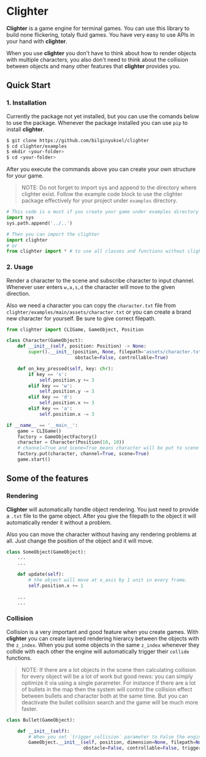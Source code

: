 # Clighter

__Clighter__ is a game engine for terminal games. You can use this library to build none flickering, totaly fluid games. You have very easy to use APIs in your hand with __clighter__.

When you use __clighter__ you don't have to think about how to render objects with multiple characters, you also don't need to think about the collision between objects and many other features that __clighter__ provides you. 

## Quick Start

### 1. Installation

Currently the package not yet installed, but you can use the comands below to use the package. Whenever the package installed you can use `pip` to install __clighter__.

```bash
$ git clone https://github.com/bilginyuksel/clighter
$ cd clighter/examples
$ mkdir <your-folder>
$ cd <your-folder>
```

After you execute the commands above you can create your own structure for your game. 

> NOTE: Do not forget to import sys and append to the directory where clighter exist. Follow the example code block to use the clighter package effectively for your project under `examples` directory.

```python
# This code is a must if you create your game under examples directory and if you want to use the local clighter package from that directory.
import sys
sys.path.append('../..')

# Then you can import the clighter
import clighter
# or 
from clighter import * # to use all classes and functions without clighter prefix
```

### 2. Usage

Render a character to the scene and subscribe character to input channel. Whenever user enters `w,a,s,d` the character will move to the given direction.

Also we need a character you can copy the `character.txt` file from `clighter/examples/main/assets/character.txt` or you can create a brand new character for yourself. Be sure to give correct filepath.

```python
from clighter import CLIGame, GameObject, Position

class Character(GameObject):
    def __init__(self, position: Position) -> None:
        super().__init__(position, None, filepath='assets/character.txt',
                         obstacle=False, controllable=True)

    def on_key_pressed(self, key: chr):
        if key == 's':
            self.position.y += 3
        elif key == 'w':
            self.position.y -= 3
        elif key == 'd':
            self.position.x += 3
        elif key == 'a':
            self.position.x -= 3

if __name__ == '__main__':
    game = CLIGame()
    factory = GameObjectFactory()
    character = Character(Position(10, 10))
    # channel=True and scene=True means character will be put to scene and subscribe to channel
    factory.put(character, channel=True, scene=True)
    game.start()
```

## Some of the features

### Rendering

__Clighter__ will automatically handle object rendering. You just need to provide a `.txt` file to the game object. After you give the filepath to the object it will automatically render it without a problem. 

Also you can move the character without having any rendering problems at all. Just change the position of the object and it will move. 

```python
class SomeObject(GameObject):
    ...
    ...

    def update(self):
        # the object will move at x_axis by 1 unit in every frame.
        self.position.x += 1
    
    ...
    ...

```


### Collision

Collision is a very important and good feature when you create games. With __clighter__ you can create layered rendering hierarcy between the objects with the `z_index`. When you put some objects in the same `z_index` whenever they collide with each other the engine will automatically trigger their `collide` functions. 

> NOTE: If there are a lot objects in the scene then calculating collision for every object will be a lot of work but good news: you can simply optimize it via using a single parameter. For instance if there are a lot of bullets in the map then the system will control the collision effect between bullets and character both at the same time. But you can deactivate the bullet collision search and the game will be much more faster.

```python
class Bullet(GameObject):

    def __init__(self):
        # When you set `trigger_collision` parameter to False the engine will skip collision effect for bullet. But that does not mean you will miss this collision effect. If this bullet collides with a character you can catch the collision effect with the character's collide function.
        GameObject.__init__(self, position, dimension=None, filepath=None,
                            obstacle=False, controllable=False, trigger_collision=False)
```
